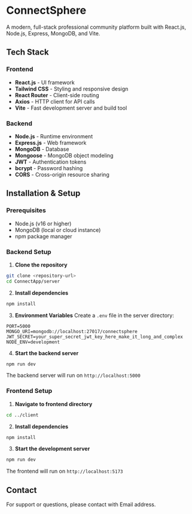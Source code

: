 # ConnectSphere

A modern, full-stack professional community platform built with React.js, Node.js, Express, MongoDB, and Vite.

## Tech Stack

### Frontend

- **React.js** - UI framework
- **Tailwind CSS** - Styling and responsive design
- **React Router** - Client-side routing
- **Axios** - HTTP client for API calls
- **Vite** - Fast development server and build tool

### Backend

- **Node.js** - Runtime environment
- **Express.js** - Web framework
- **MongoDB** - Database
- **Mongoose** - MongoDB object modeling
- **JWT** - Authentication tokens
- **bcrypt** - Password hashing
- **CORS** - Cross-origin resource sharing

## Installation & Setup

### Prerequisites

- Node.js (v16 or higher)
- MongoDB (local or cloud instance)
- npm package manager

### Backend Setup

1. **Clone the repository**

```bash
git clone <repository-url>
cd ConnectApp/server
```

2. **Install dependencies**

```bash
npm install
```

3. **Environment Variables**
   Create a `.env` file in the server directory:

```env
PORT=5000
MONGO_URI=mongodb://localhost:27017/connectsphere
JWT_SECRET=your_super_secret_jwt_key_here_make_it_long_and_complex
NODE_ENV=development
```

4. **Start the backend server**

```bash
npm run dev
```

The backend server will run on `http://localhost:5000`

### Frontend Setup

1. **Navigate to frontend directory**

```bash
cd ../client
```

2. **Install dependencies**

```bash
npm install
```

3. **Start the development server**

```bash
npm run dev
```

The frontend will run on `http://localhost:5173`

## Contact

For support or questions, please contact with Email address.
